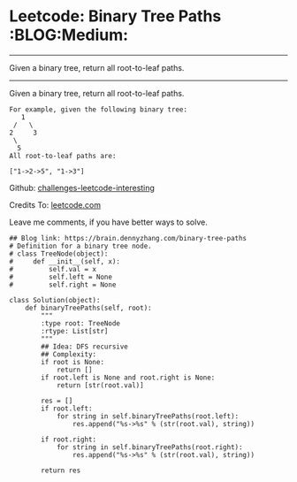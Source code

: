 # Leetcode: Binary Tree Paths     :BLOG:Medium:


---

Given a binary tree, return all root-to-leaf paths.  

---

Given a binary tree, return all root-to-leaf paths.  

    For example, given the following binary tree:
       1
     /   \
    2     3
     \
      5
    All root-to-leaf paths are:
    
    ["1->2->5", "1->3"]

Github: [challenges-leetcode-interesting](https://github.com/DennyZhang/challenges-leetcode-interesting/tree/master/binary-tree-paths)  

Credits To: [leetcode.com](https://leetcode.com/problems/binary-tree-paths/description/)  

Leave me comments, if you have better ways to solve.  

    ## Blog link: https://brain.dennyzhang.com/binary-tree-paths
    # Definition for a binary tree node.
    # class TreeNode(object):
    #     def __init__(self, x):
    #         self.val = x
    #         self.left = None
    #         self.right = None
    
    class Solution(object):
        def binaryTreePaths(self, root):
            """
            :type root: TreeNode
            :rtype: List[str]
            """
            ## Idea: DFS recursive
            ## Complexity:
            if root is None:
                return []
            if root.left is None and root.right is None:
                return [str(root.val)]
    
            res = []
            if root.left:
                for string in self.binaryTreePaths(root.left):
                    res.append("%s->%s" % (str(root.val), string))
    
            if root.right:
                for string in self.binaryTreePaths(root.right):
                    res.append("%s->%s" % (str(root.val), string))
    
            return res